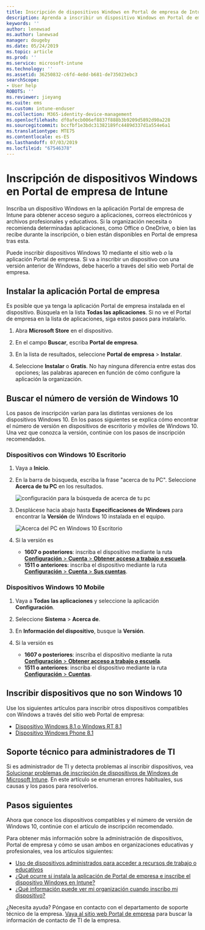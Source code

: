 ```yaml
---
title: Inscripción de dispositivos Windows en Portal de empresa de Intune | Microsoft Docs
description: Aprenda a inscribir un dispositivo Windows en Portal de empresa
keywords: ''
author: lenewsad
ms.author: lanewsad
manager: dougeby
ms.date: 05/24/2019
ms.topic: article
ms.prod: ''
ms.service: microsoft-intune
ms.technology: ''
ms.assetid: 36250832-c6fd-4e8d-b681-de735023ebc3
searchScope:
- User help
ROBOTS: ''
ms.reviewer: jieyang
ms.suite: ems
ms.custom: intune-enduser
ms.collection: M365-identity-device-management
ms.openlocfilehash: df0afecb006ef8837f888b3b9209d5892d90a228
ms.sourcegitcommit: bccfbf1e3bdc31382189fc4489d337d1a554e6a1
ms.translationtype: MTE75
ms.contentlocale: es-ES
ms.lasthandoff: 07/03/2019
ms.locfileid: "67546378"
---
```

# <a name="windows-device-enrollment-in-intune-company-portal"></a>Inscripción de dispositivos Windows en Portal de empresa de Intune  

Inscriba un dispositivo Windows en la aplicación Portal de empresa de Intune para obtener acceso seguro a aplicaciones, correos electrónicos y archivos profesionales y educativos. Si la organización necesita o recomienda determinadas aplicaciones, como Office o OneDrive, o bien las recibe durante la inscripción, o bien están disponibles en Portal de empresa tras esta.  

Puede inscribir dispositivos Windows 10 mediante el sitio web *o* la aplicación Portal de empresa. Si va a inscribir un dispositivo con una versión anterior de Windows, debe hacerlo a través del sitio web Portal de empresa.  

## <a name="install-company-portal-app"></a>Instalar la aplicación Portal de empresa  
Es posible que ya tenga la aplicación Portal de empresa instalada en el dispositivo. Búsquela en la lista __Todas las aplicaciones__.  Si no ve el Portal de empresa en la lista de aplicaciones, siga estos pasos para instalarlo.  

1. Abra **Microsoft Store** en el dispositivo.

2. En el campo **Buscar**, escriba **Portal de empresa**.

3. En la lista de resultados, seleccione **Portal de empresa** > **Instalar**.

4. Seleccione **Instalar** o **Gratis**. No hay ninguna diferencia entre estas dos opciones; las palabras aparecen en función de cómo configure la aplicación la organización.  

## <a name="find-windows-10-version-number"></a>Buscar el número de versión de Windows 10  
Los pasos de inscripción varían para las distintas versiones de los dispositivos Windows 10. En los pasos siguientes se explica cómo encontrar el número de versión en dispositivos de escritorio y móviles de Windows 10. Una vez que conozca la versión, continúe con los pasos de inscripción recomendados.  

### <a name="windows-10-desktop-devices"></a>Dispositivos con Windows 10 Escritorio  

1. Vaya a **Inicio**.

2. En la barra de búsqueda, escriba la frase "acerca de tu PC". Seleccione __Acerca de tu PC__ en los resultados.  


   ![configuración para la búsqueda de acerca de tu pc](media/searching_for_about_your_pc.png)  

3. Desplácese hacia abajo hasta **Especificaciones de Windows** para encontrar la **Versión** de Windows 10 instalada en el equipo.  


   ![Acerca del PC en Windows 10 Escritorio](media/settings_about_pc.png)  

4. Si la versión es  

    * __1607 o posteriores__: inscriba el dispositivo mediante la ruta [**Configuración** > **Cuenta** > **Obtener acceso a trabajo o escuela**](enroll-windows-10-device.md#enroll-windows-10-version-1607-and-later-device).   
    * __1511 o anteriores__: inscriba el dispositivo mediante la ruta [**Configuración** > **Cuenta** > **Sus cuentas**](enroll-windows-10-device.md#enroll-windows-10-version-1511-and-earlier-device).  

### <a name="windows-10-mobile-devices"></a>Dispositivos Windows 10 Mobile

1. Vaya a __Todas las aplicaciones__ y seleccione la aplicación __Configuración__.
2. Seleccione __Sistema__ > __Acerca de__.
3. En __Información del dispositivo__, busque la __Versión__.  
4. Si la versión es  

    * __1607 o posteriores__: inscriba el dispositivo mediante la ruta [**Configuración** > **Obtener acceso a trabajo o escuela**](enroll-windows-10-device.md#enroll-windows-10-version-1607-and-later-device).   
    * __1511 o anteriores__: inscriba el dispositivo mediante la ruta [**Configuración** > **Cuentas**](enroll-windows-10-device.md#enroll-windows-10-version-1511-and-earlier-device).  

## <a name="enroll-non-windows-10-devices"></a>Inscribir dispositivos que no son Windows 10  
Use los siguientes artículos para inscribir otros dispositivos compatibles con Windows a través del sitio web Portal de empresa:   
* [Dispositivo Windows 8.1 o Windows RT 8.1](enroll-your-W81-or-rt81-windows.md)  
* [Dispositivo Windows Phone 8.1](enroll-your-wp81-windows.md)    

## <a name="it-administrator-support"></a>Soporte técnico para administradores de TI  
Si es administrador de TI y detecta problemas al inscribir dispositivos, vea [Solucionar problemas de inscripción de dispositivos de Windows de Microsoft Intune](https://support.microsoft.com/help/4469913). En este artículo se enumeran errores habituales, sus causas y los pasos para resolverlos.  

## <a name="next-steps"></a>Pasos siguientes  
Ahora que conoce los dispositivos compatibles y el número de versión de Windows 10, continúe con el artículo de inscripción recomendado.  
 
Para obtener más información sobre la administración de dispositivos, Portal de empresa y cómo se usan ambos en organizaciones educativas y profesionales, vea los artículos siguientes:  
* [Uso de dispositivos administrados para acceder a recursos de trabajo o educativos](use-managed-devices-to-get-work-done.md)  
* [¿Qué ocurre si instala la aplicación de Portal de empresa e inscribe el dispositivo Windows en Intune?](what-happens-if-you-install-the-company-portal-app-and-enroll-your-device-in-intune-windows.md)  
* [¿Qué información puede ver mi organización cuando inscribo mi dispositivo?](what-info-can-your-company-see-when-you-enroll-your-device-in-intune.md)  

¿Necesita ayuda? Póngase en contacto con el departamento de soporte técnico de la empresa. [Vaya al sitio web Portal de empresa](https://go.microsoft.com/fwlink/?linkid=2010980) para buscar la información de contacto de TI de la empresa.  

